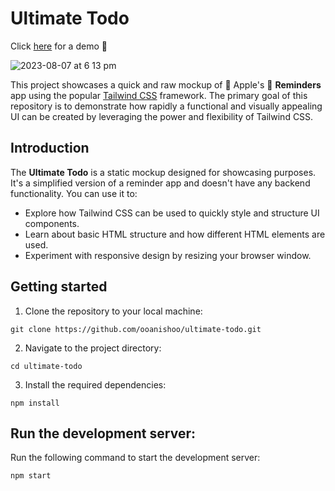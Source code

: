 # Ultimate Todo
Click [here](https://ultimate-todo.vercel.app/) for a demo 👀

![2023-08-07 at 6 13 pm](https://github.com/ooanishoo/ultimate-todo/assets/9260574/ea77839a-9be4-4bd2-a219-55debf034f15)

This project showcases a quick and raw mockup of 🍎 Apple's 📝 **Reminders** app using the popular [Tailwind CSS](https://tailwindcss.com/) framework. The primary goal of this repository is to demonstrate how rapidly a functional and visually appealing UI can be created by leveraging the power and flexibility of Tailwind CSS.

## Introduction

The **Ultimate Todo** is a static mockup designed for showcasing purposes. It's a simplified version of a reminder app and doesn't have any backend functionality. You can use it to:

- Explore how Tailwind CSS can be used to quickly style and structure UI components.
- Learn about basic HTML structure and how different HTML elements are used.
- Experiment with responsive design by resizing your browser window.

## Getting started

1.  Clone the repository to your local machine:

```
git clone https://github.com/ooanishoo/ultimate-todo.git
```

2.  Navigate to the project directory:

```
cd ultimate-todo
```

3.  Install the required dependencies:

```
npm install
```

## Run the development server:

Run the following command to start the development server:
```
npm start
```
